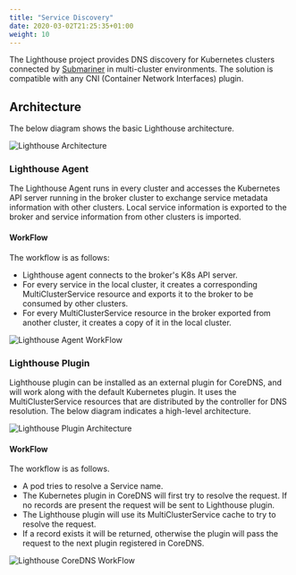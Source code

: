 ```yaml
---
title: "Service Discovery"
date: 2020-03-02T21:25:35+01:00
weight: 10
---
```


The Lighthouse project provides DNS discovery for Kubernetes clusters connected by [Submariner](https://github.com/submariner-io/submariner) in multi-cluster environments. The solution is compatible with any CNI (Container Network Interfaces) plugin.

## Architecture
The below diagram shows the basic Lighthouse architecture.

![Lighthouse Architecture](/images/lighthouse/architecture.png)

### Lighthouse Agent
The Lighthouse Agent runs in every cluster and accesses the Kubernetes API server running in the broker cluster to exchange service metadata information with other clusters. Local service information is exported to the broker and service information from other clusters is imported.

#### WorkFlow
The workflow is as follows:

- Lighthouse agent connects to the broker's K8s API server.
-  For every service in the local cluster, it creates a corresponding MultiClusterService resource and exports it to the broker to be consumed by other clusters.
- For every MultiClusterService resource in the broker exported from another cluster, it creates a copy of it in the local cluster.

![Lighthouse Agent WorkFlow](/images/lighthouse/controllerWorkFlow.png)
<!-- Image Source: /images/lighthouse/source/controllerWorkFlow.vsdx  -->

### Lighthouse Plugin
Lighthouse plugin can be installed as an external plugin for CoreDNS, and will work along with the default Kubernetes plugin. It uses the MultiClusterService resources that are distributed by the controller for DNS resolution. The below diagram indicates a high-level architecture.

![Lighthouse Plugin Architecture](/images/lighthouse/lighthousePluginArchitecture.png)

#### WorkFlow
The workflow is as follows.

- A pod tries to resolve a Service name.
- The Kubernetes plugin in CoreDNS will first try to resolve the request. If no records are present the request will be sent to Lighthouse plugin.
- The Lighthouse plugin will use its MultiClusterService cache to try to resolve the request.
- If a record exists it will be returned, otherwise the plugin will pass the request to the next plugin registered in CoreDNS.

![Lighthouse CoreDNS WorkFlow](/images/lighthouse/coreDNSWorkFlow.png)
<!-- Image Source: /images/lighthouse/source/coreDNSWorkFlow.vsdx -->
